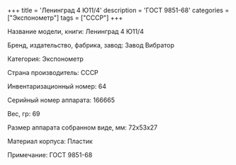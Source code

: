 +++
title = 'Ленинград 4 Ю11/4'
description = 'ГОСТ 9851-68'
categories = ["Экспонометр"]
tags = ["СССР"]
+++

Название модели, книги: Ленинград 4 Ю11/4

Бренд, издательство, фабрика, завод: Завод Вибратор

Категория: Экспонометр

Страна производитель: СССР

Инвентаризационный номер: 64

Серийный номер аппарата: 166665

Вес, гр: 69

Размер аппарата  собранном виде, мм: 72х53х27

Материал корпуса: Пластик

Примечание: ГОСТ 9851-68

